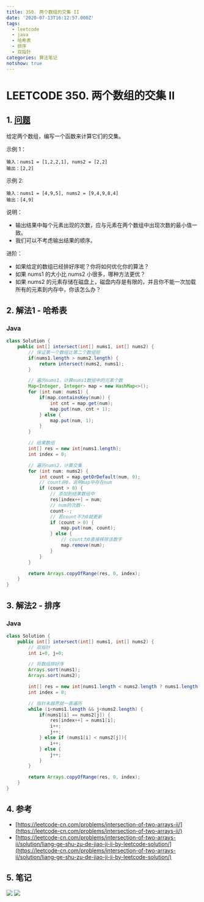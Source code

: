 ```yaml
---
title: 350. 两个数组的交集 II
date: '2020-07-13T16:12:57.000Z'
tags:
  - leetcode
  - java
  - 哈希表
  - 排序
  - 双指针
categories: 算法笔记
notshow: true
---
```


# LEETCODE 350. 两个数组的交集 II

## 1. [问题](https://leetcode-cn.com/problems/intersection-of-two-arrays-ii/)

给定两个数组，编写一个函数来计算它们的交集。

示例 1：

```text
输入：nums1 = [1,2,2,1], nums2 = [2,2]
输出：[2,2]
```

示例 2:

```text
输入：nums1 = [4,9,5], nums2 = [9,4,9,8,4]
输出：[4,9]
```

说明：

* 输出结果中每个元素出现的次数，应与元素在两个数组中出现次数的最小值一致。
* 我们可以不考虑输出结果的顺序。

进阶：

* 如果给定的数组已经排好序呢？你将如何优化你的算法？
* 如果 nums1 的大小比 nums2 小很多，哪种方法更优？
* 如果 nums2 的元素存储在磁盘上，磁盘内存是有限的，并且你不能一次加载所有的元素到内存中，你该怎么办？

## 2. 解法1 - 哈希表

### Java

```java
class Solution {
    public int[] intersect(int[] nums1, int[] nums2) {
        // 保证第一个数组比第二个数组短
        if(nums1.length > nums2.length) {
            return intersect(nums2, nums1);
        }

        // 遍历nums1，计算nums1数组中的元素个数 
        Map<Integer, Integer> map = new HashMap<>();
        for (int num: nums1) {
            if(map.containsKey(num)) {
                int cnt = map.get(num);
                map.put(num, cnt + 1);
            } else {
                map.put(num, 1);
            }
        }

        // 结果数组
        int[] res = new int[nums1.length];
        int index = 0;

        // 遍历nums2，计算交集
        for (int num: nums2) {
            int count = map.getOrDefault(num, 0);
            // count非0，说明map中存在num
            if (count > 0) {
                // 添加到结果数组中
                res[index++] = num;
                // num的次数--
                count--;
                // 若count不为0就更新
                if (count > 0) {
                    map.put(num, count);
                } else {
                    // count为0直接移除该数字
                    map.remove(num);
                }
            }
        }

        return Arrays.copyOfRange(res, 0, index);
    }
}
```

## 3. 解法2 - 排序

### Java

```java
class Solution {
    public int[] intersect(int[] nums1, int[] nums2) {
        // 双指针
        int i=0, j=0;

        // 将数组排好序
        Arrays.sort(nums1);
        Arrays.sort(nums2);

        int[] res = new int[nums1.length < nums2.length ? nums1.length : nums2.length];
        int index = 0;

        // 指针未越界就一直遍历
        while (i<nums1.length && j<nums2.length) {
            if(nums1[i] == nums2[j]) {
                res[index++] = nums1[i];
                i++;
                j++;
            } else if (nums1[i] < nums2[j]){
                i++;
            } else {
                j++;
            }
        }

        return Arrays.copyOfRange(res, 0, index);
    }
}
```

## 4. 参考

* [https://leetcode-cn.com/problems/intersection-of-two-arrays-ii/](https://leetcode-cn.com/problems/intersection-of-two-arrays-ii/)
* [https://leetcode-cn.com/problems/intersection-of-two-arrays-ii/solution/liang-ge-shu-zu-de-jiao-ji-ii-by-leetcode-solution/](https://leetcode-cn.com/problems/intersection-of-two-arrays-ii/solution/liang-ge-shu-zu-de-jiao-ji-ii-by-leetcode-solution/)

## 5. 笔记

![](https://777blog.oss-cn-shanghai.aliyuncs.com/leetcode/leetcode-350-1.jpg) ![](https://777blog.oss-cn-shanghai.aliyuncs.com/leetcode/leetcode-350-2.jpg)

